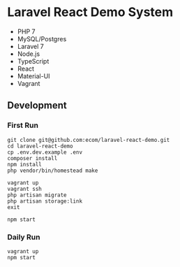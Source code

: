 # Laravel React Demo System

-   PHP 7
-   MySQL/Postgres
-   Laravel 7
-   Node.js
-   TypeScript
-   React
-   Material-UI
-   Vagrant

## Development

### First Run

```
git clone git@github.com:ecom/laravel-react-demo.git
cd laravel-react-demo
cp .env.dev.example .env
composer install
npm install
php vendor/bin/homestead make

vagrant up
vagrant ssh
php artisan migrate
php artisan storage:link
exit

npm start
```

### Daily Run

```
vagrant up
npm start
```
